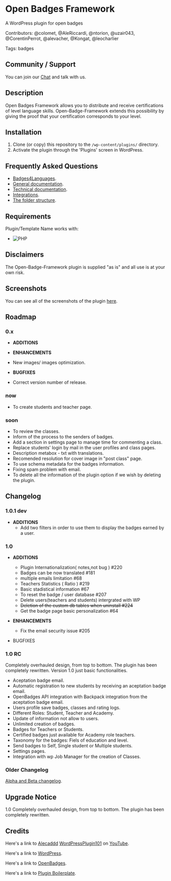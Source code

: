 # Open Badges Framework
A WordPress plugin for open badges

Contributors: @colomet, @AleRiccardi, @ntorion, @uzair043, @CorentinPerrot, @alevacher, @Kongat, @leocharlier

Tags: badges

## Community / Support

You can join our [Chat](https://gitter.im/open-badges-framework "chat" ) and talk with us.


## Description

Open Badges Framework allows you to distribute and receive certifications of level language skills.
Open-Badge-Framework extends this possibility by giving the proof that your certification corresponds to your level.

## Installation

1. Clone (or copy) this repository to the `/wp-content/plugins/` directory.
1. Activate the plugin through the 'Plugins' screen in WordPress.

## Frequently Asked Questions

* [Badges4Languages](doc/badges-for-languages.md).
* [General documentation](doc/documentation-general.md).
* [Technical documentation](doc/documentation-technical.md).
* [Integrations](doc/documentation-integrations.md).
* [The folder structure](doc/folder-structure.md).

## Requirements

Plugin/Template Name works with:

 * ![PHP](https://img.shields.io/badge/PHP-7.X-blue.svg)

## Disclaimers

The Open-Badge-Framework plugin is supplied "as is" and all use is at your own risk.

## Screenshots

You can see all of the screenshots of the plugin [here](doc/screenshots.md "screenshots").

## Roadmap

### 0.x

 * **ADDITIONS**

 * **ENHANCEMENTS**
  * New images/ images optimization.

 * **BUGFIXES**
  * Correct version number of release.

### now
 * To create students and teacher page.

### soon
 * To review the classes.
 * Inform of the process to the senders of badges.
 * Add a section in settings page to manage time for commenting a class.
 * Replace students' login by mail in the user profiles and class pages.
 * Description metabox - txt with translations.
 * Recomended resolution for cover image in "post class" page.
 * To use schema metadata for the badges information.
 * Fixing spam problem with email.
 * To delete all the information of the plugin option if we wish by deleting the plugin.

## Changelog

### 1.0.1 dev

* **ADDITIONS**
 	* Add two filters in order to use them to display the badges earned by a user.

### 1.0

* **ADDITIONS**

  * Plugin Internationalization( notes,not bug ) #220
  * Badges can be now translated #181
  * multiple emails limitation #68
  * Teachers Statistics ( Ratio ) #219
  * Basic stadistical information #67
  * To reset the badge / user database #207
  * Delete users(teachers and students) intergrated with WP
  * ~~Deletion of the custom db tables when uninstall #224~~
  * Get the badge page basic personalization #64

* **ENHANCEMENTS**
 	* Fix the email security issue #205


* BUGFIXES

### 1.0 RC

Completely overhauled design, from top to bottom. The plugin has been completely rewritten. Version 1.0 just basic functionalities.
* Aceptation badge email.
* Automatic registration to new students by receiving an aceptation badge email.
* OpenBadges API integration with Backpack integration from the aceptation badge email.
* Users profile save badges, classes and rating logs.
* Different Roles: Student, Teacher and Academy.
* Update of information not allow to users.
* Unlimited creation of badges.
* Badges for Teachers or Students.
* Certified badges just available for Academy role teachers.
* Taxonomy for the badges: Fiels of education and level.
* Send badges to Self, Single student or Multiple students.
* Settings pages.
* Integration with wp Job Manager for the creation of Classes.

### Older Changelog

[Alpha and Beta changelog](doc/changelog-beta.md).

## Upgrade Notice

1.0 Completely overhauled design, from top to bottom. The plugin has been completely rewritten.


## Credits
Here's a link to [Alecaddd](http://www.alecaddd.com/) [WordPressPlugin101](https://github.com/Alecaddd/WordPressPlugin101) on [YouTube](https://www.youtube.com/playlist?list=PLriKzYyLb28kR_CPMz8uierDWC2y3znI2).

Here's a link to [WordPress](http://wordpress.org/ "Your favorite software").

Here's a link to [OpenBadges](http://openbadges.org/ "Mozilla Open Badges official site").

Here's a link to [Plugin Boilerplate](http://wppb.io/ "Uses the WordPress Plugin Boilerplate").

